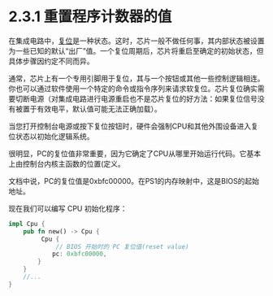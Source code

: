 # 2.3.1 重置程序计数器的值

在集成电路中，[复位](https://zh.wikipedia.org/wiki/%E9%87%8D%E7%BD%AE)是一种状态。这时，芯片一般不做任何事，其内部状态被设置为一些已知的默认“出厂”值。一个复位周期后，芯片将重启至确定的初始状态，但具体步骤因约定不同而异。

通常，芯片上有一个专用引脚用于复位，其与一个按钮或其他一些控制逻辑相连。你也可以通过软件使用一个特定的命令或指令序列来请求软复位。芯片复位确实需要切断电源（对集成电路进行电源重启也不是芯片复位的好方法：如果复位信号没有被置于有效电平，默认值可能无法正确加载）。

当您打开控制台电源或按下复位按钮时，硬件会强制CPU和其他外围设备进入复位状态以初始化逻辑系统。

很明显，PC的复位值非常重要，因为它确定了CPU从哪里开始运行代码。它基本上由控制台内核主函数的位置(定义。

文档中说，PC的复位值是0xbfc00000。在PS1的内存映射中，这是BIOS的起始地址。

现在我们可以编写 CPU 初始化程序：

```rust
impl Cpu {
    pub fn new() -> Cpu {
         Cpu {
             // BIOS 开始时的 PC 复位值(reset value)
            pc: 0xbfc00000,
        }
    }
    //...
}
```

